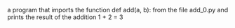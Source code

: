 a program that imports the function def add(a, b): from the file add_0.py and prints the result of the addition 1 + 2 = 3

